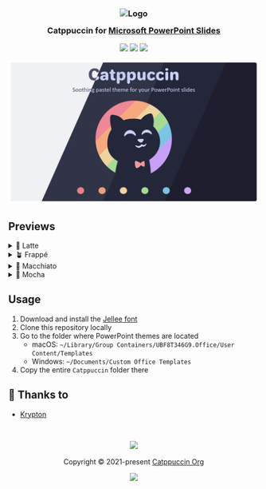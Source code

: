<h3 align="center">
	<img src="https://raw.githubusercontent.com/catppuccin/catppuccin/main/assets/logos/exports/1544x1544_circle.png" width="100" alt="Logo"/><br/>
	<img src="https://raw.githubusercontent.com/catppuccin/catppuccin/main/assets/misc/transparent.png" height="30" width="0px"/>
	Catppuccin for <a href="https://www.microsoft.com/en-ww/microsoft-365/powerpoint">Microsoft PowerPoint Slides</a>
	<img src="https://raw.githubusercontent.com/catppuccin/catppuccin/main/assets/misc/transparent.png" height="30" width="0px"/>
</h3>

<p align="center">
	<a href="https://github.com/catppuccin/powerpoint-slides/stargazers"><img src="https://img.shields.io/github/stars/catppuccin/powepowerpoint-slidesrpoint?colorA=363a4f&colorB=b7bdf8&style=for-the-badge"></a>
	<a href="https://github.com/catppuccin/powerpoint-slides/issues"><img src="https://img.shields.io/github/issues/catppuccin/powerpoint-slides?colorA=363a4f&colorB=f5a97f&style=for-the-badge"></a>
	<a href="https://github.com/catppuccin/powerpoint-slides/contributors"><img src="https://img.shields.io/github/contributors/catppuccin/powerpoint-slides?colorA=363a4f&colorB=a6da95&style=for-the-badge"></a>
</p>

<p align="center">
	<img src="assets/preview.webp"/>
</p>

## Previews

<details>
<summary>🌻 Latte</summary>
<img src="assets/latte.webp"/>
</details>
<details>
<summary>🪴 Frappé</summary>
<img src="assets/frappe.webp"/>
</details>
<details>
<summary>🌺 Macchiato</summary>
<img src="assets/macchiato.webp"/>
</details>
<details>
<summary>🌿 Mocha</summary>
<img src="assets/mocha.webp"/>
</details>

## Usage

1. Download and install the [Jellee font](https://www.fontsquirrel.com/fonts/jellee)
2. Clone this repository locally
3. Go to the folder where PowerPoint themes are located
	- macOS: `~/Library/Group Containers/UBF8T346G9.Office/User Content/Templates`
	- Windows: `~/Documents/Custom Office Templates`
4. Copy the entire `Catppuccin` folder there

## 💝 Thanks to

- [Krypton](https://github.com/kkrypt0nn)

&nbsp;

<p align="center">
	<img src="https://raw.githubusercontent.com/catppuccin/catppuccin/main/assets/footers/gray0_ctp_on_line.svg?sanitize=true" />
</p>

<p align="center">
	Copyright &copy; 2021-present <a href="https://github.com/catppuccin" target="_blank">Catppuccin Org</a>
</p>

<p align="center">
	<a href="https://github.com/catppuccin/catppuccin/blob/main/LICENSE"><img src="https://img.shields.io/static/v1.svg?style=for-the-badge&label=License&message=MIT&logoColor=d9e0ee&colorA=363a4f&colorB=b7bdf8"/></a>
</p>
